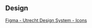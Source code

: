 <!-- markdownlint-disable first-line-h1 -->

## Design

[Figma - Utrecht Design System - Icons](https://www.figma.com/file/msb3CfQBefPoruqNQ968Zh/Utrecht-Design-System?node-id=69%3A855)
